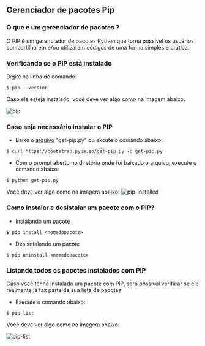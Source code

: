 ## Gerenciador de pacotes Pip

### O que é um gerenciador de pacotes ?
O PIP é um gerenciador de pacotes Python que torna possível os usuários compartilharem e/ou utilizarem códigos de uma forma simples e prática.

### Verificando se o PIP está instalado
Digite na linha de comando:
```shell
$ pip --version
```
Caso ele esteja instalado, você deve ver algo como na imagem abaixo:

![pip](screenshots\primeiros_passos\pip.png)

### Caso seja necessário instalar o PIP
- Baixe o [arquivo](https://bootstrap.pypa.io/get-pip.py) "get-pip.py" ou excute o comando abaixo:
```shell
$ curl https://bootstrap.pypa.io/get-pip.py -o get-pip.py
```
- Com o prompt aberto no diretório onde foi baixado o arquivo, execute o comando abaixo:
```shell
$ python get-pip.py
```
Você deve ver algo como na imagem abaixo:
![pip-installed](screenshots\primeiros_passos\pip-installed.png)

### Como instalar e desistalar um pacote com o PIP?
- Instalando um pacote
```shell
$ pip install <nomedopacote>
```
- Desisntalando um pacote
```shell
$ pip uninstall <nomedopacote>
```

### Listando todos os pacotes instalados com PIP
Caso você tenha instalado um pacote com PIP, será possível verificar se ele realmente já faz parte da sua lista de pacotes.

- Execute o comando abaixo:
```shell
$ pip list
```
Você deve ver algo como na imagem abaixo:

![pip-list](screenshots\primeiros_passos\pip-list.png)